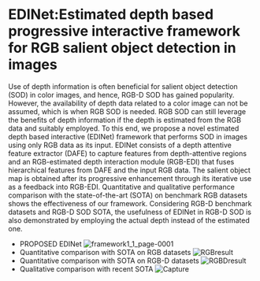 # EDINet:Estimated depth based progressive interactive framework for RGB salient object detection in images
Use of depth information is often beneficial for salient object detection (SOD) in color images, and hence, RGB-D SOD has gained popularity. However, the availability of depth data related to a color image can not be assumed, which is when RGB SOD is needed. RGB SOD can still leverage the benefits of depth information if the depth is estimated from the RGB data and suitably employed. To this end, we propose a novel estimated depth based interactive (EDINet) framework that performs SOD in images using only RGB data as its input.
EDINet consists of a depth attentive feature extractor (DAFE) to capture features from depth-attentive regions and an RGB-estimated depth interaction module (RGB-EDI) that fuses hierarchical features from DAFE and the input RGB data. The salient object map is obtained after its progressive enhancement through its iterative use as a feedback into RGB-EDI. Quantitative and qualitative performance comparison with the state-of-the-art (SOTA) on benchmark RGB datasets shows the effectiveness of our framework. Considering RGB-D benchmark datasets and RGB-D SOD SOTA, the usefulness of EDINet in RGB-D SOD is also demonstrated by employing the actual depth instead of the estimated one.
* PROPOSED EDINet
![framework1_1_page-0001](https://github.com/sudiptabhuyan1/EDINet/assets/95354449/7cf13a25-4f2f-4977-bbc3-6bd179ecf6a3)
* Quantitative comparison with SOTA on RGB datasets 
![RGBresult](https://github.com/sudiptabhuyan1/EDINet/assets/95354449/8d7bf090-8d24-4e32-9d0d-cc9bbbab67d6)
* Quantitative comparison with SOTA on RGB-D datasets 
![RGBDresult](https://github.com/sudiptabhuyan1/EDINet/assets/95354449/e275e89b-1e8a-4aea-955f-86bbf0ed0b9b)
* Qualitative comparison with recent SOTA 
![Capture](https://github.com/sudiptabhuyan1/EDINet/assets/95354449/681ca355-ff20-456d-9b97-de6b0ee18fcb)
